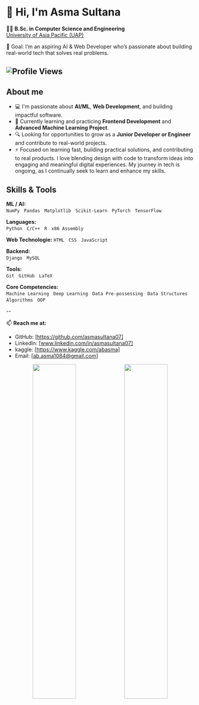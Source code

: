 # 👋 Hi, I'm Asma Sultana

👨‍🎓 **B.Sc. in Computer Science and Engineering**  
[University of Asia Pacific (UAP)](https://www.uap-bd.edu/)

🎯 Goal: I’m an aspiring AI & Web Developer who’s passionate about building real-world tech that solves real problems.

![Profile Views](https://komarev.com/ghpvc/?username=asmasultana07&style=for-the-badge)
--

## About me

- 💻 I'm passionate about **AI/ML**, **Web Development**, and building impactful software.
- 🧠 Currently learning and practicing **Frontend Development** and **Advanced Machine Learning Project**.
- 🔍 Looking for opportunities to grow as a **Junior Developer or Engineer** and contribute to real-world projects.
- ⚡ Focused on learning fast, building practical solutions, and contributing to real products. I love blending design with code to transform ideas into engaging and meaningful digital experiences. My journey in tech is ongoing, as I continually seek to learn and enhance my skills.


## Skills & Tools

**ML / AI:**  
`NumPy` &nbsp; `Pandas` &nbsp; `Matplotlib` &nbsp; `Scikit-Learn` &nbsp; `PyTorch` &nbsp; `TensorFlow`

**Languages:**  
`Python` &nbsp; `C/C++` &nbsp; `R` &nbsp; `x86 Assembly`

**Web Technologie:**
`HTML` &nbsp; `CSS` &nbsp; `JavaScript`

**Backend:**  
`Django` &nbsp; `MySQL`

**Tools:**  
`Git` &nbsp; `GitHub` &nbsp; `LaTeX`

**Core Competencies:**  
`Machine Learning` &nbsp; `Deep Learning` &nbsp; `Data Pre-possessing` &nbsp; `Data Structures` &nbsp; `Algorithms` &nbsp; `OOP`

--

📫 **Reach me at:**  
- GitHub: [https://github.com/asmasultana07]
- LinkedIn: [www.linkedin.com/in/asmasultana07]
- kaggle: [https://www.kaggle.com/abasma]
- Email: [ab.asma1084@gmail.com]


<p align="center">
  <img src="https://github-readme-stats.vercel.app/api?username=asmasultana07&show_icons=true&theme=default" width="48%" />
  <img src="https://github-readme-stats.vercel.app/api/top-langs/?username=asmasultana07&layout=compact&theme=default" width="48%" />
</p>

